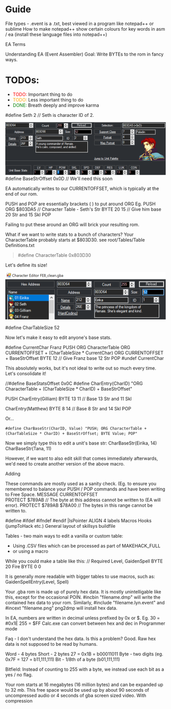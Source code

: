# Guide
 


File types - 
.event is a .txt, best viewed in a program like notepad++ or sublime
How to make notepad++ show certain colours for key words in asm / ea (install these language files into notepad++)

EA Terms 

Understanding EA (Event Assembler)
Goal: Write BYTEs to the rom in fancy ways. 

<style>
r { color: Red }
o { color: Orange }
g { color: Green }
</style>

# TODOs:

- <r>TODO:</r> Important thing to do
- <o>TODO:</o> Less important thing to do
- <g>DONE:</g> Breath deeply and improve karma


#define Seth 2 // Seth is character ID of 2. 

![Alt-text](/png/Seth_Str.png?raw=true "Optional Title")
#define BaseStrOffset 0x0D // We'll need this soon 

EA automatically writes to our CURRENTOFFSET, which is typically at the end of our rom. 


PUSH and POP are essentially brackets ( ) to put around ORG 
Eg. 
PUSH 
ORG $803DA5 // Character Table - Seth's Str
BYTE 20 15 // Give him base 20 Str and 15 Skl
POP 


Failing to put these around an ORG will brick your resulting rom. 


What if we want to write stats to a bunch of characters?
Your CharacterTable probably starts at $803D30. see root/Tables/Table Definitions.txt
> #define CharacterTable 0x803D30

Let's define its size! 

![Alt-text](/png/CharTableSize.png?raw=true "Optional Title")

#define CharTableSize 52 

Now let's make it easy to edit anyone's base stats. 

#define CurrentChar Franz
PUSH 
ORG CharacterTable
ORG CURRENTOFFSET + (CharTableSize * CurrentChar)
ORG CURRENTOFFSET + BaseStrOffset
BYTE 12 // Give Franz base 12 Str 
POP 
#undef CurrentChar 

This absolutely works, but it's not ideal to write out so much every time. Let's consolidate it! 

//#define BaseStatsOffset 0x0C 
#define CharEntry(CharID) "ORG CharacterTable + (CharTableSize * CharID) + BaseStrOffset"

PUSH 
CharEntry(Gilliam)
BYTE 13 11 // Base 13 Str and 11 Skl

CharEntry(Matthew)
BYTE 8 14 // Base 8 Str and 14 Skl
POP 

Or...

```ea
#define CharBaseStr(CharID, Value) "PUSH; ORG CharacterTable + (CharTableSize * CharID) + BaseStrOffset; BYTE Value; POP"
```

Now we simply type this to edit a unit's base str: 
CharBaseStr(Eirika, 14) 
CharBaseStr(Tana, 11) 

However, if we want to also edit skill that comes immediately afterwards, we'd need to create another version of the above macro. 




Adding 


These commands are mostly used as a sanity check. (Eg. to ensure you remembered to balance your PUSH / POP commands and have been writing to Free Space.
MESSAGE CURRENTOFFSET  
PROTECT $789AB // The byte at this address cannot be written to (EA will error). 
PROTECT $789AB $78A00 // The bytes in this range cannot be written to. 



#define 
#ifdef 
#ifndef 
#endif 
|IsPointer 
ALIGN 4 
labels 
Macros
Hooks 
(jumpToHack etc.) 
General layout of skillsys buildfile 

Tables - two main ways to edit a vanilla or custom table: 
- Using .CSV files which can be processed as part of MAKEHACK_FULL 
- or using a macro 

While you could make a table like this: 
// Required Level, GaidenSpell 
BYTE 20 Fire 
BYTE 0 0

It is generally more readable with bigger tables to use macros, such as: 
GaidenSpellEntry(Level, Spell)

Your .gba rom is made up of purely hex data. It is mostly unintelligable like this, except for the occasional POIN. 
#incbin "filename.dmp" will write the contained hex data to your rom. Similarly, #include "filename.lyn.event" and #incext "filename.png" png2dmp will install hex data. 

In EA, numbers are written in decimal unless prefixed by 0x or $. 
Eg. 
30 = #0x1E
255 = $FF 
Calc.exe can convert between hex and dec in Programmer mode 

Faq - I don't understand the hex data. Is this a problem? 
Good. Raw hex data is not supposed to be read by humans. 

Word - 4 bytes 
Short - 2 bytes 
27 = 0x1B = b00011011
Byte - two digits (eg. 0x7F = 127 = b11,111,111) 
Bit - 1/8th of a byte (b01,111,111) 

Bitfield: 
Instead of counting to 255 with a byte, we instead use each bit as a yes / no flag. 


Your rom starts at 16 megabytes (16 million bytes) and can be expanded up to 32 mb. 
This free space would be used up by about 90 seconds of uncompressed audio or 4 seconds of gba screen sized video. With compression


